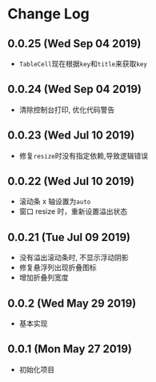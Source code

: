 # Change Log

## 0.0.25 (Wed Sep 04 2019)

-   `TableCell`现在根据`key`和`title`来获取`key`

## 0.0.24 (Wed Sep 04 2019)

-   清除控制台打印, 优化代码警告

## 0.0.23 (Wed Jul 10 2019)

-   修复`resize`时没有指定依赖,导致逻辑错误

## 0.0.22 (Wed Jul 10 2019)

-   滚动条 x 轴设置为`auto`
-   窗口 resize 时，重新设置溢出状态

## 0.0.21 (Tue Jul 09 2019)

-   没有溢出滚动条时, 不显示浮动阴影
-   修复悬浮列出现折叠图标
-   增加折叠列宽度

## 0.0.2 (Wed May 29 2019)

-   基本实现

## 0.0.1 (Mon May 27 2019)

-   初始化项目
